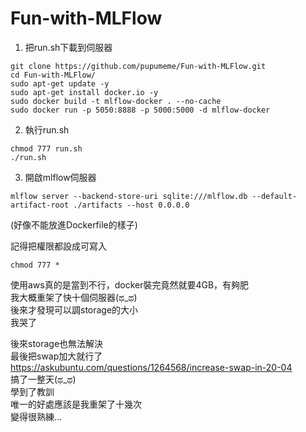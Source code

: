 # Fun-with-MLFlow

1. 把run.sh下載到伺服器
```
git clone https://github.com/pupumeme/Fun-with-MLFlow.git
cd Fun-with-MLFlow/
sudo apt-get update -y 
sudo apt-get install docker.io -y 
sudo docker build -t mlflow-docker . --no-cache
sudo docker run -p 5050:8888 -p 5000:5000 -d mlflow-docker
```

2. 執行run.sh
```
chmod 777 run.sh
./run.sh
```

3. 開啟mlflow伺服器
```
mlflow server --backend-store-uri sqlite:///mlflow.db --default-artifact-root ./artifacts --host 0.0.0.0
```
(好像不能放進Dockerfile的樣子)

記得把權限都設成可寫入
```
chmod 777 *
```


使用aws真的是當到不行，docker裝完竟然就要4GB，有夠肥  
我大概重架了快十個伺服器(ಥ_ಥ)  
後來才發現可以調storage的大小  
我哭了  

後來storage也無法解決  
最後把swap加大就行了  
https://askubuntu.com/questions/1264568/increase-swap-in-20-04  
搞了一整天(ಥ_ಥ)  
學到了教訓  
唯一的好處應該是我重架了十幾次  
變得很熟練...  

